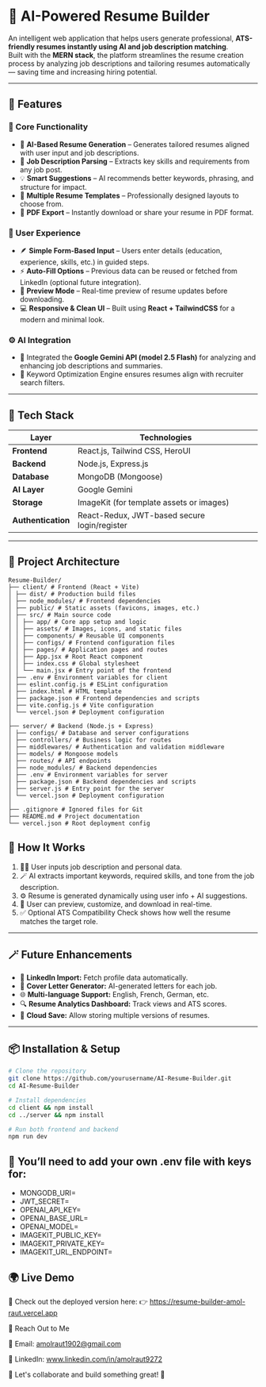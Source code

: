 # 🧠 AI-Powered Resume Builder

An intelligent web application that helps users generate professional, **ATS-friendly resumes instantly using AI and job description matching**.  
Built with the **MERN stack**, the platform streamlines the resume creation process by analyzing job descriptions and tailoring resumes automatically — saving time and increasing hiring potential.

---

## 🚀 Features

### 🎯 Core Functionality
- 🤖 **AI-Based Resume Generation** – Generates tailored resumes aligned with user input and job descriptions.  
- 🧩 **Job Description Parsing** – Extracts key skills and requirements from any job post.  
- 💡 **Smart Suggestions** – AI recommends better keywords, phrasing, and structure for impact.  
- 🧾 **Multiple Resume Templates** – Professionally designed layouts to choose from.  
- 📄 **PDF Export** – Instantly download or share your resume in PDF format.  

### 👤 User Experience
- 🪶 **Simple Form-Based Input** – Users enter details (education, experience, skills, etc.) in guided steps.  
- ⚡ **Auto-Fill Options** – Previous data can be reused or fetched from LinkedIn (optional future integration).  
- 👀 **Preview Mode** – Real-time preview of resume updates before downloading.  
- 💻 **Responsive & Clean UI** – Built using **React + TailwindCSS** for a modern and minimal look.  

### ⚙️ AI Integration
- 🧠 Integrated the **Google Gemini API (model 2.5 Flash)** for analyzing and enhancing job descriptions and summaries.  
- 🎯 Keyword Optimization Engine ensures resumes align with recruiter search filters.  

---

## 🧩 Tech Stack

| Layer | Technologies |
|-------|---------------|
| **Frontend** | React.js, Tailwind CSS, HeroUI |
| **Backend** | Node.js, Express.js |
| **Database** | MongoDB (Mongoose) |
| **AI Layer** | Google Gemini |
| **Storage** | ImageKit (for template assets or images) |
| **Authentication** | React-Redux, JWT-based secure login/register |

---

## 🧱 Project Architecture

```
Resume-Builder/
├── client/ # Frontend (React + Vite)
│ ├── dist/ # Production build files
│ ├── node_modules/ # Frontend dependencies
│ ├── public/ # Static assets (favicons, images, etc.)
│ ├── src/ # Main source code
│ │ ├── app/ # Core app setup and logic
│ │ ├── assets/ # Images, icons, and static files
│ │ ├── components/ # Reusable UI components
│ │ ├── configs/ # Frontend configuration files
│ │ ├── pages/ # Application pages and routes
│ │ ├── App.jsx # Root React component
│ │ ├── index.css # Global stylesheet
│ │ └── main.jsx # Entry point of the frontend
│ ├── .env # Environment variables for client
│ ├── eslint.config.js # ESLint configuration
│ ├── index.html # HTML template
│ ├── package.json # Frontend dependencies and scripts
│ ├── vite.config.js # Vite configuration
│ └── vercel.json # Deployment configuration
│
├── server/ # Backend (Node.js + Express)
│ ├── configs/ # Database and server configurations
│ ├── controllers/ # Business logic for routes
│ ├── middlewares/ # Authentication and validation middleware
│ ├── models/ # Mongoose models
│ ├── routes/ # API endpoints
│ ├── node_modules/ # Backend dependencies
│ ├── .env # Environment variables for server
│ ├── package.json # Backend dependencies and scripts
│ ├── server.js # Entry point for the server
│ └── vercel.json # Deployment configuration
│
├── .gitignore # Ignored files for Git
├── README.md # Project documentation
└── vercel.json # Root deployment config

```
## 🧠 How It Works

1. 🧍‍♂️ User inputs job description and personal data.  
2. 🪄 AI extracts important keywords, required skills, and tone from the job description.  
3. ⚙️ Resume is generated dynamically using user info + AI suggestions.  
4. 👀 User can preview, customize, and download in real-time.  
5. ✅ Optional ATS Compatibility Check shows how well the resume matches the target role.  

---

## 🪄 Future Enhancements

- 📄 **LinkedIn Import:** Fetch profile data automatically.  
- 🧩 **Cover Letter Generator:** AI-generated letters for each job.  
- 🌐 **Multi-language Support:** English, French, German, etc.  
- 🔍 **Resume Analytics Dashboard:** Track views and ATS scores.  
- 💾 **Cloud Save:** Allow storing multiple versions of resumes.  

---

## 📦 Installation & Setup

```bash
# Clone the repository
git clone https://github.com/yourusername/AI-Resume-Builder.git
cd AI-Resume-Builder

# Install dependencies
cd client && npm install
cd ../server && npm install

# Run both frontend and backend
npm run dev

```

## 🧩 You’ll need to add your own .env file with keys for:

- MONGODB_URI=
- JWT_SECRET=
- OPENAI_API_KEY=
- OPENAI_BASE_URL=
- OPENAI_MODEL=
- IMAGEKIT_PUBLIC_KEY=
- IMAGEKIT_PRIVATE_KEY=
- IMAGEKIT_URL_ENDPOINT=

 ## 🌍 Live Demo

🚀 Check out the deployed version here:
👉  https://resume-builder-amol-raut.vercel.app

🤝 Reach Out to Me

📧 Email: amolraut1902@gmail.com

🔗 LinkedIn: www.linkedin.com/in/amolraut9272

💬 Let's collaborate and build something great! 🚀
